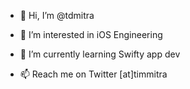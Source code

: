 - 👋 Hi, I’m @tdmitra
- 👀 I’m interested in iOS Engineering
- 🌱 I’m currently learning Swifty app dev

- 📫 Reach me on Twitter [at]timmitra

<!---
tdmitra/tdmitra is a ✨ special ✨ repository because its `README.md` (this file) appears on your GitHub profile.
You can click the Preview link to take a look at your changes.
--->
